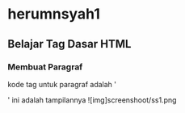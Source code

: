 # herumnsyah1
## Belajar Tag Dasar HTML

### Membuat Paragraf
kode tag untuk paragraf adalah '<p>'
ini adalah tampilannya
![img]screenshoot/ss1.png    